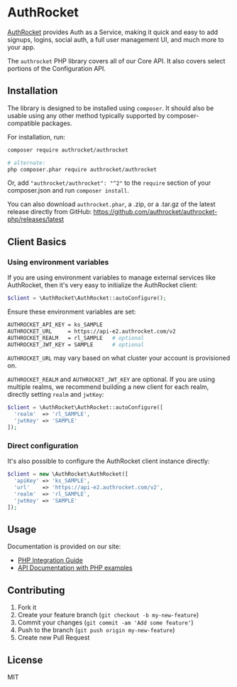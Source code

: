 # AuthRocket

[AuthRocket](https://authrocket.com/) provides Auth as a Service, making it quick and easy to add signups, logins, social auth, a full user management UI, and much more to your app.

The `authrocket` PHP library covers all of our Core API. It also covers select portions of the Configuration API.


## Installation

The library is designed to be installed using `composer`. It should also be usable using any other method typically supported by composer-compatible packages.

For installation, run:
```bash
composer require authrocket/authrocket

# alternate:
php composer.phar require authrocket/authrocket
```

Or, add `"authrocket/authrocket": "^2"` to the `require` section of your composer.json and run `composer install`.

You can also download `authrocket.phar`, a .zip, or a .tar.gz of the latest release directly from GitHub: https://github.com/authrocket/authrocket-php/releases/latest


## Client Basics

### Using environment variables

If you are using environment variables to manage external services like AuthRocket, then it's very easy to initialize the AuthRocket client:

```php
$client = \AuthRocket\AuthRocket::autoConfigure();
```

Ensure these environment variables are set:

```bash
AUTHROCKET_API_KEY = ks_SAMPLE
AUTHROCKET_URL     = https://api-e2.authrocket.com/v2
AUTHROCKET_REALM   = rl_SAMPLE   # optional
AUTHROCKET_JWT_KEY = SAMPLE      # optional
```

`AUTHROCKET_URL` may vary based on what cluster your account is provisioned on.

`AUTHROCKET_REALM` and `AUTHROCKET_JWT_KEY` are optional. If you are using multiple realms, we recommend building a new client for each realm, directly setting `realm` and `jwtKey`:

```php
$client = \AuthRocket\AuthRocket::autoConfigure([
  'realm'  => 'rl_SAMPLE',
  'jwtKey' => 'SAMPLE'
]);
```


### Direct configuration

It's also possible to configure the AuthRocket client instance directly:

```php
$client = new \AuthRocket\AuthRocket([
  'apiKey' => 'ks_SAMPLE',
  'url'    => 'https://api-e2.authrocket.com/v2',
  'realm'  => 'rl_SAMPLE',
  'jwtKey' => 'SAMPLE'
]);
```


## Usage

Documentation is provided on our site:

* [PHP Integration Guide](https://authrocket.com/docs/integration/php)
* [API Documentation with PHP examples](https://authrocket.com/docs/api/users)


## Contributing

1. Fork it
2. Create your feature branch (`git checkout -b my-new-feature`)
3. Commit your changes (`git commit -am 'Add some feature'`)
4. Push to the branch (`git push origin my-new-feature`)
5. Create new Pull Request


## License

MIT
